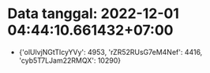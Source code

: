 # Data tanggal: 2022-12-01 04:44:10.661432+07:00

* {'olUlvjNGtTlcyYVy': 4953, 'rZR52RUsG7eM4Nef': 4416, 'cyb5T7LJam22RMQX': 10290}
